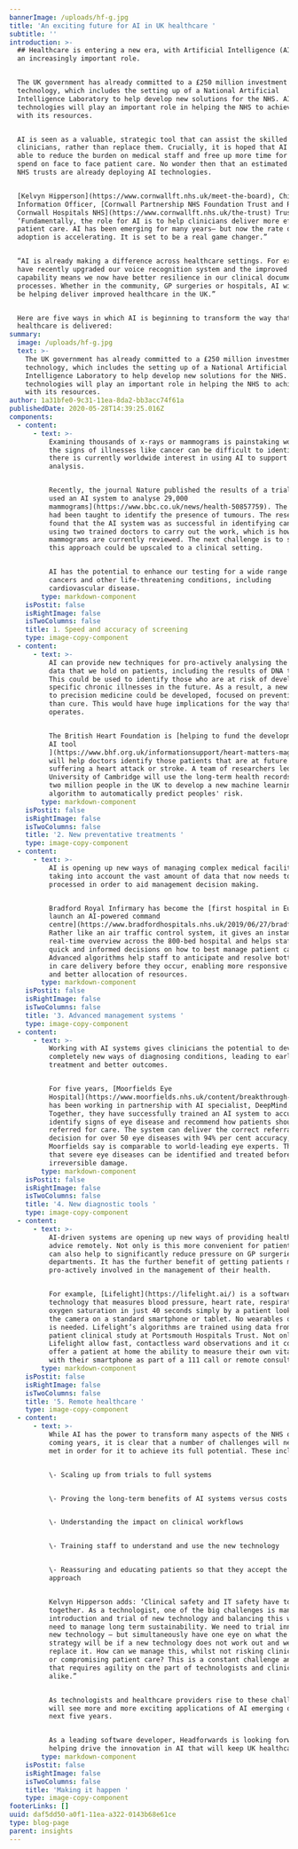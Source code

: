 ```yaml
---
bannerImage: /uploads/hf-g.jpg
title: 'An exciting future for AI in UK healthcare '
subtitle: ''
introduction: >-
  ## Healthcare is entering a new era, with Artificial Intelligence (AI) playing
  an increasingly important role.


  The UK government has already committed to a £250 million investment in AI
  technology, which includes the setting up of a National Artificial
  Intelligence Laboratory to help develop new solutions for the NHS. AI
  technologies will play an important role in helping the NHS to achieve more
  with its resources. 


  AI is seen as a valuable, strategic tool that can assist the skilled work of
  clinicians, rather than replace them. Crucially, it is hoped that AI will be
  able to reduce the burden on medical staff and free up more time for them to
  spend on face to face patient care. No wonder then that an estimated 52% of
  NHS trusts are already deploying AI technologies. 


  [Kelvyn Hipperson](https://www.cornwallft.nhs.uk/meet-the-board), Chief
  Information Officer, [Cornwall Partnership NHS Foundation Trust and Royal
  Cornwall Hospitals NHS](https://www.cornwallft.nhs.uk/the-trust) Trust, says:
  ‘Fundamentally, the role for AI is to help clinicians deliver more effective
  patient care. AI has been emerging for many years– but now the rate of
  adoption is accelerating. It is set to be a real game changer.” 


  “AI is already making a difference across healthcare settings. For example, we
  have recently upgraded our voice recognition system and the improved
  capability means we now have better resilience in our clinical documentation
  processes. Whether in the community, GP surgeries or hospitals, AI will soon
  be helping deliver improved healthcare in the UK.” 


  Here are five ways in which AI is beginning to transform the way that
  healthcare is delivered:
summary:
  image: /uploads/hf-g.jpg
  text: >-
    The UK government has already committed to a £250 million investment in AI
    technology, which includes the setting up of a National Artificial
    Intelligence Laboratory to help develop new solutions for the NHS. AI
    technologies will play an important role in helping the NHS to achieve more
    with its resources.
author: 1a31bfe0-9c31-11ea-8da2-bb3acc74f61a
publishedDate: 2020-05-28T14:39:25.016Z
components:
  - content:
      - text: >-
          Examining thousands of x-rays or mammograms is painstaking work and
          the signs of illnesses like cancer can be difficult to identify. So
          there is currently worldwide interest in using AI to support this
          analysis. 


          Recently, the journal Nature published the results of a trial [that
          used an AI system to analyse 29,000
          mammograms](https://www.bbc.co.uk/news/health-50857759). The software
          had been taught to identify the presence of tumours. The research
          found that the AI system was as successful in identifying cancers as
          using two trained doctors to carry out the work, which is how
          mammograms are currently reviewed. The next challenge is to see how
          this approach could be upscaled to a clinical setting. 


          AI has the potential to enhance our testing for a wide range of
          cancers and other life-threatening conditions, including
          cardiovascular disease.
        type: markdown-component
    isPostit: false
    isRightImage: false
    isTwoColumns: false
    title: 1. Speed and accuracy of screening
    type: image-copy-component
  - content:
      - text: >-
          AI can provide new techniques for pro-actively analysing the wealth of
          data that we hold on patients, including the results of DNA testing.
          This could be used to identify those who are at risk of developing
          specific chronic illnesses in the future. As a result, a new approach
          to precision medicine could be developed, focused on prevention rather
          than cure. This would have huge implications for the way that the NHS
          operates.  


          The British Heart Foundation is [helping to fund the development of an
          AI tool
          ](https://www.bhf.org.uk/informationsupport/heart-matters-magazine/research/artificial-intelligence)that
          will help doctors identify those patients that are at future risk of
          suffering a heart attack or stroke. A team of researchers led by the
          University of Cambridge will use the long-term health records of over
          two million people in the UK to develop a new machine learning
          algorithm to automatically predict peoples' risk.
        type: markdown-component
    isPostit: false
    isRightImage: false
    isTwoColumns: false
    title: '2. New preventative treatments '
    type: image-copy-component
  - content:
      - text: >-
          AI is opening up new ways of managing complex medical facilities,
          taking into account the vast amount of data that now needs to be
          processed in order to aid management decision making.  


          Bradford Royal Infirmary has become the [first hospital in Europe to
          launch an AI-powered command
          centre](https://www.bradfordhospitals.nhs.uk/2019/06/27/bradford-breaks-new-ground-with-head-of-clinical-artificial-intelligence/).
          Rather like an air traffic control system, it gives an instant,
          real-time overview across the 800-bed hospital and helps staff make
          quick and informed decisions on how to best manage patient care.
          Advanced algorithms help staff to anticipate and resolve bottlenecks
          in care delivery before they occur, enabling more responsive treatment
          and better allocation of resources.
        type: markdown-component
    isPostit: false
    isRightImage: false
    isTwoColumns: false
    title: '3. Advanced management systems '
    type: image-copy-component
  - content:
      - text: >-
          Working with AI systems gives clinicians the potential to develop
          completely new ways of diagnosing conditions, leading to earlier
          treatment and better outcomes. 


          For five years, [Moorfields Eye
          Hospital](https://www.moorfields.nhs.uk/content/breakthrough-ai-technology-improve-care-patients)
          has been working in partnership with AI specialist, DeepMind.
          Together, they have successfully trained an AI system to accurately
          identify signs of eye disease and recommend how patients should be
          referred for care. The system can deliver the correct referral
          decision for over 50 eye diseases with 94% per cent accuracy, which
          Moorfields say is comparable to world-leading eye experts. This means
          that severe eye diseases can be identified and treated before there is
          irreversible damage.
        type: markdown-component
    isPostit: false
    isRightImage: false
    isTwoColumns: false
    title: '4. New diagnostic tools '
    type: image-copy-component
  - content:
      - text: >-
          AI-driven systems are opening up new ways of providing healthcare and
          advice remotely. Not only is this more convenient for patients, but it
          can also help to significantly reduce pressure on GP surgeries and A&E
          departments. It has the further benefit of getting patients more
          pro-actively involved in the management of their health.  


          For example, [Lifelight](https://lifelight.ai/) is a software
          technology that measures blood pressure, heart rate, respiration and
          oxygen saturation in just 40 seconds simply by a patient looking into
          the camera on a standard smartphone or tablet. No wearables or contact
          is needed. Lifelight’s algorithms are trained using data from an 8,500
          patient clinical study at Portsmouth Hospitals Trust. Not only does
          Lifelight allow fast, contactless ward observations and it could also
          offer a patient at home the ability to measure their own vital signs
          with their smartphone as part of a 111 call or remote consultation.
        type: markdown-component
    isPostit: false
    isRightImage: false
    isTwoColumns: false
    title: '5. Remote healthcare '
    type: image-copy-component
  - content:
      - text: >-
          While AI has the power to transform many aspects of the NHS over the
          coming years, it is clear that a number of challenges will need to be
          met in order for it to achieve its full potential. These include: 


          \- Scaling up from trials to full systems 


          \- Proving the long-term benefits of AI systems versus costs 


          \- Understanding the impact on clinical workflows 


          \- Training staff to understand and use the new technology 


          \- Reassuring and educating patients so that they accept the new
          approach  


          Kelvyn Hipperson adds: ‘Clinical safety and IT safety have to work
          together. As a technologist, one of the big challenges is managing the
          introduction and trial of new technology and balancing this with the
          need to manage long term sustainability. We need to trial innovative
          new technology – but simultaneously have one eye on what the exit
          strategy will be if a new technology does not work out and we need to
          replace it. How can we manage this, whilst not risking clinical safety
          or compromising patient care? This is a constant challenge and one
          that requires agility on the part of technologists and clinicians
          alike.” 


          As technologists and healthcare providers rise to these challenges, we
          will see more and more exciting applications of AI emerging over the
          next five years.  


          As a leading software developer, Headforwards is looking forward to
          helping drive the innovation in AI that will keep UK healthcare ahead.
        type: markdown-component
    isPostit: false
    isRightImage: false
    isTwoColumns: false
    title: 'Making it happen '
    type: image-copy-component
footerLinks: []
uuid: daf5dd50-a0f1-11ea-a322-0143b68e61ce
type: blog-page
parent: insights
---
```



